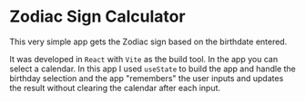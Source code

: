 # Zodiac Sign Calculator

This very simple app gets the Zodiac sign based on the birthdate entered.

It was developed in `React` with `Vite` as the build tool. In the app you can select a calendar. In this app I used `useState` to build the app and handle the birthday selection and the app "remembers" the user inputs and updates the result without clearing the calendar after each input.

